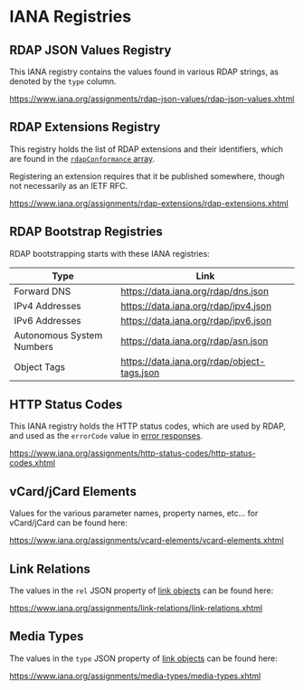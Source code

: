 # IANA Registries

## RDAP JSON Values Registry
This IANA registry contains the values found in various RDAP strings, as denoted by the `type` column.

<https://www.iana.org/assignments/rdap-json-values/rdap-json-values.xhtml>

## RDAP Extensions Registry
This registry holds the list of RDAP extensions and their identifiers, which are found
in the [`rdapConformance` array](../protocol/common_data_structures.md#rdapconformance).

Registering an extension requires that it be published somewhere, though not necessarily
as an IETF RFC.

<https://www.iana.org/assignments/rdap-extensions/rdap-extensions.xhtml>

## RDAP Bootstrap Registries

RDAP bootstrapping starts with these IANA registries:

| Type                      | Link                                          |
| ------------------------- | --------------------------------------------- |
| Forward DNS               | <https://data.iana.org/rdap/dns.json>         |
| IPv4 Addresses            | <https://data.iana.org/rdap/ipv4.json>        |
| IPv6 Addresses            | <https://data.iana.org/rdap/ipv6.json>        |
| Autonomous System Numbers | <https://data.iana.org/rdap/asn.json>         |
| Object Tags               | <https://data.iana.org/rdap/object-tags.json> |

## HTTP Status Codes
This IANA registry holds the HTTP status codes, which are used by RDAP,
and used as the `errorCode` value in [error responses](../protocol/error_responses.md).

<https://www.iana.org/assignments/http-status-codes/http-status-codes.xhtml>

## vCard/jCard Elements
Values for the various parameter names, property names, etc... for vCard/jCard
can be found here:

<https://www.iana.org/assignments/vcard-elements/vcard-elements.xhtml>

## Link Relations
The values in the `rel` JSON property of [link objects](../protocol/common_data_structures.md#links) can
be found here:

<https://www.iana.org/assignments/link-relations/link-relations.xhtml>

## Media Types
The values in the `type` JSON property of [link objects](../protocol/common_data_structures.md#links) can
be found here:

<https://www.iana.org/assignments/media-types/media-types.xhtml>


